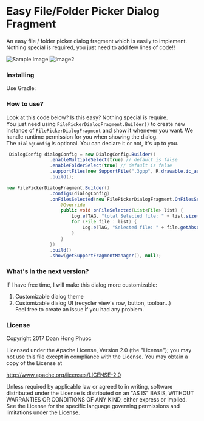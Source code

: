 # Easy File/Folder Picker Dialog Fragment
An easy file / folder picker dialog fragment which is easily to implement. Nothing special is required, you just need to add few lines of code!!

![Sample Image](https://cloud.githubusercontent.com/assets/962484/26396277/ee1c9c60-409c-11e7-9354-7112f7032f79.png) ![Image2](https://cloud.githubusercontent.com/assets/962484/26397011/1b43c6a8-409f-11e7-886d-b3fde933d991.png)

### Installing
Use Gradle:

### How to use?
Look at this code below? Is this easy? Nothing special is require. 
<br>You just need using `FilePickerDialogFragment.Builder()` to create new instance of `FilePickerDialogFragment` and show it whenever you want. We handle runtime permission for you when showing the dialog. 
<br>The `DialogConfig` is optional. You can declare it or not, it's up to you.
```java
 DialogConfig dialogConfig = new DialogConfig.Builder()
                .enableMultipleSelect(true) // default is false
                .enableFolderSelect(true) // default is false
                .supportFiles(new SupportFile(".3gpp", R.drawable.ic_audio), new SupportFile(".mp3", 0), new SupportFile(".pdf", R.drawable.ic_pdf)) // default is showing all file types.
                .build();

new FilePickerDialogFragment.Builder()
                .configs(dialogConfig) 
                .onFilesSelected(new FilePickerDialogFragment.OnFilesSelectedListener() {
                    @Override
                    public void onFileSelected(List<File> list) {
                        Log.e(TAG, "total Selected file: " + list.size());
                        for (File file : list) {
                            Log.e(TAG, "Selected file: " + file.getAbsolutePath());
                        }
                    }
                })
                .build()
                .show(getSupportFragmentManager(), null);
```
### What's in the next version?
If I have free time, I will make this dialog more customizable:
1. Customizable dialog theme
2. Customizable dialog UI (recycler view's row, button, toolbar...)
<br>Feel free to create an issue if you had any problem.

### License
Copyright 2017 Doan Hong Phuoc

Licensed under the Apache License, Version 2.0 (the "License"); you may not use this file except in compliance with the License. You may obtain a copy of the License at

http://www.apache.org/licenses/LICENSE-2.0

Unless required by applicable law or agreed to in writing, software distributed under the License is distributed on an "AS IS" BASIS, WITHOUT WARRANTIES OR CONDITIONS OF ANY KIND, either express or implied. See the License for the specific language governing permissions and limitations under the License.
